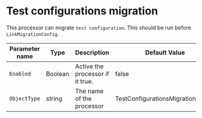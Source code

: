 # Test configurations migration

This processor can migrate `test configuration`. This should be run before `LinkMigrationConfig`.

| Parameter name | Type    | Description                      | Default Value                            |
|----------------|---------|----------------------------------|------------------------------------------|
| `Enabled`      | Boolean | Active the processor if it true. | false                                    |
| `ObjectType`   | string  | The name of the processor        | TestConfigurationsMigrationConfig |

